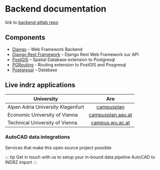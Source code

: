 # Backend documentation

link to [backend gitlab repo](https://gitlab.com/indrz/indrz-backend)

## Components
* [Django](http://djangoproject.com) – Web Framework Backend
* [Django Rest Framework](http://www.django-rest-framework.org) – Django Rest Web Framework our API
* [PostGIS](http://postgis.net) – Spatial Database extension to Postgresql
* [PGRouting](http://pgrouting.org) - Routing extension to PostGIS and Posgresql
* [Postgresql](http://www.postgresql.org) – Database


## Live indrz applications

| University    | Are           |
| ------------- |:-------------:|
| Alpen Adria University Klagenfurt      | [campusplan](https://tuwien.ac.at/maps) |
| Economic University of Vienna     |  [campusplan.aau.at](https://campusplan.aau.at)      |
| Technical University of Vienna |  [campus.wu.ac.at](https://campus.wu.ac.at)     |


### AutoCAD data integrations
Services that make this open source project possible 

::: tip
Get in touch with us to setup your in-bound data pipeline AutoCAD to INDRZ import
:::

